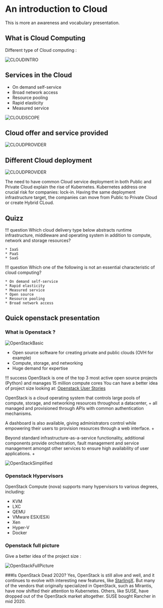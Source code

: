 # An introduction to Cloud

This is more an awareness and vocabulary presentation.

## What is Cloud Computing

Different type of Cloud computing :

![CLOUDINTRO](../files/virtualization/cloud_computing.png "Cloud Computing")

## Services in the Cloud

* On demand self-service
* Broad network access
* Resource pooling
* Rapid elasticity
* Measured service

![CLOUDSCOPE](../files/virtualization/cloud_computing2.png "Cloud Computing scope")

## Cloud offer and service provided 

![CLOUDPROVIDER](../files/virtualization/cloud_provided_managed.png "Cloud Computing provided")

## Different Cloud deployment

![CLOUDPROVIDER](../files/virtualization/cloud_kind_of.png "Cloud Computing Type")

The need to have common Cloud service deployment in both Public and Private Cloud explain the rise of Kubernetes.
Kubernetes address one crucial risk for companies: lock-in. Having the same deployment infrastructure target, 
the companies can move from Public to Private Cloud or create Hybrid CLoud.

## Quizz

!!! question
    Which cloud delivery type below abstracts runtime infrastructure, middleware and operating system in addition to compute, network and storage resources?

    * IaaS
    * PaaS
    * SaaS

!!! question
    Which one of the following is not an essential characteristic of cloud computing?

    * On demand self-service
    * Rapid elasticity
    * Measured service
    * Open source
    * Resource pooling
    * Broad network access

## Quick openstack presentation

### What is Openstack ?

![OpenStackBasic](../files/virtualization/openstack1.png "Openstack basics")

* Open source software for creating private and public clouds (OVH for example)
* Compute, storage, and networking
* Huge demand for expertise 

!!! success
    OpenStack is one of the top 3 most active open source projects (Python) and manages 15 million compute cores
    You can have a better idea of project size looking at: [Openstack User Stories](https://www.openstack.org/user-stories/)

OpenStack is a cloud operating system that controls large pools of compute, storage, and networking resources throughout a datacenter, +
all managed and provisioned through APIs with common authentication mechanisms.

A dashboard is also available, giving administrators control while empowering their users to provision resources through a web interface. +

Beyond standard infrastructure-as-a-service functionality, additional components provide orchestration, fault management and service management amongst other services to ensure high availability of user applications. +

![OpenStackSimplified](../files/virtualization/openstack_archi.png "Openstack simple archi")

### Openstack Hypervisors
OpenStack Compute (nova) supports many hypervisors to various degrees, including:

* KVM
* LXC
* QEMU
* VMware ESX/ESXi
* Xen
* Hyper-V
* Docker

### Openstack full picture

Give a better idea of the project size :

![OpenStackFullPicture](../files/virtualization/openstack_detailed_archi.png "Openstack full picture")

###Is OpenStack Dead 2020?
Yes, OpenStack is still alive and well, and it continues to evolve with interesting new features,
like [StarlingX](https://www.starlingx.io/).
But many of the vendors that originally specialized in OpenStack, such as Mirantis, have now shifted their attention to Kubernetes.
Others, like SUSE, have dropped out of the OpenStack market altogether. SUSE bought Rancher in mid 2020.